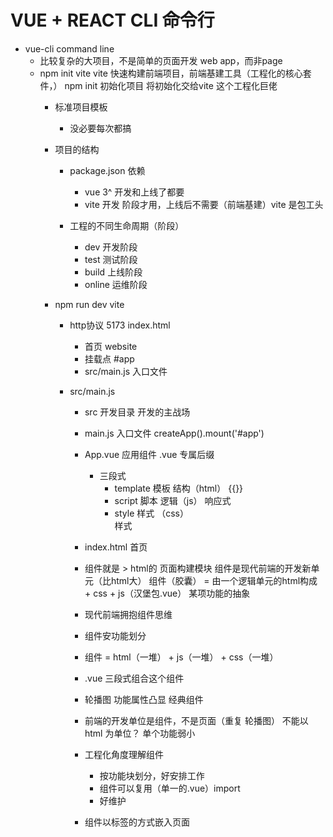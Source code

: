# VUE + REACT CLI 命令行

- vue-cli command line
  - 比较复杂的大项目，不是简单的页面开发
    web app，而非page 
  - npm init vite
    vite 快速构建前端项目，前端基建工具（工程化的核心套件，） 
    npm init 初始化项目  将初始化交给vite 这个工程化巨佬
    - 标准项目模板
      - 没必要每次都搞
    
    - 项目的结构
      - package.json
        依赖
        - vue 3^ 开发和上线了都要
        - vite 开发 阶段才用，上线后不需要（前端基建）vite 是包工头
      
      - 工程的不同生命周期（阶段）
        - dev 开发阶段 
        - test 测试阶段
        - build 上线阶段
        - online 运维阶段
    
    - npm run dev vite
      - http协议 5173 index.html
        - 首页 website
        - 挂载点 #app
        - src/main.js 入口文件 
      
      - src/main.js
        - src 开发目录
          开发的主战场 
        - main.js 入口文件
          createApp().mount('#app') 
        - App.vue 应用组件
          .vue 专属后缀
          - 三段式
            - template 模板 结构（html）
                {{}} 
            - script 脚本 逻辑（js）
                响应式
            - style 样式 （css）    
                样式
        - index.html 首页
        - 组件就是 > html的 页面构建模块
          组件是现代前端的开发新单元（比html大）
          组件（胶囊） = 由一个逻辑单元的html构成 + css + js（汉堡包.vue）
          某项功能的抽象

        - 现代前端拥抱组件思维
        - 组件安功能划分
        - 组件 = html（一堆） + js（一堆） + css（一堆）
        - .vue 三段式组合这个组件  
        - 轮播图 功能属性凸显 经典组件
        - 前端的开发单位是组件，不是页面（重复 轮播图）
          不能以html 为单位？ 单个功能弱小
        - 工程化角度理解组件
          - 按功能块划分，好安排工作
          - 组件可以复用（单一的.vue）import
          - 好维护
        - 组件以标签的方式嵌入页面     